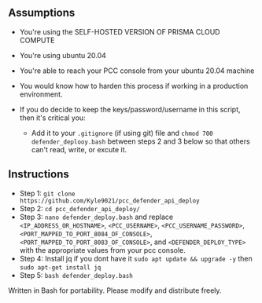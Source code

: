 ## Assumptions

* You're using the SELF-HOSTED VERSION OF PRISMA CLOUD COMPUTE
* You're using ubuntu 20.04
* You're able to reach your PCC console from your ubuntu 20.04 machine
* You would know how to harden this process if working in a production environment.

* If you do decide to keep the keys/password/username in this script, then it's critical you:
  
   * Add it to your `.gitignore` (if using git) file and `chmod 700 defender_deplooy.bash` between steps 2 and 3 below so that others can't read, write, or excute it.

## Instructions
* Step 1: `git clone https://github.com/Kyle9021/pcc_defender_api_deploy`
* Step 2: `cd pcc_defender_api_deploy/`
* Step 3: `nano defender_deploy.bash` and replace `<IP_ADDRESS_OR_HOSTNAME>`, `<PCC_USERNAME>`, `<PCC_USERNAME_PASSWORD>`, `<PORT_MAPPED_TO_PORT_8084_OF_CONSOLE>`, `<PORT_MAPPED_TO_PORT_8083_OF_CONSOLE>`, and `<DEFENDER_DEPLOY_TYPE>` with the appropriate values from your pcc console.
* Step 4: Install jq if you dont have it `sudo apt update && upgrade -y` then `sudo apt-get install jq`
* Step 5: `bash defender_deploy.bash`

Written in Bash for portability. Please modify and distribute freely.
